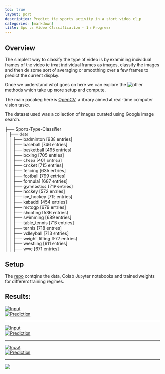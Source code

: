 ```yaml
---
toc: true
layout: post
description: Predict the sports activity in a short video clip
categories: [markdown]
title: Sports Video Classification - In Progress
---
```

## Overview
The simplest way to classify the type of video is by examining individual frames of the video ie treat individual frames as images, classify the images and then do some sort of averaging or smoothing over a few frames to predict the current display.

Once we understand what goes on here  we can explore the ![other](https://blog.coast.ai/five-video-classification-methods-implemented-in-keras-and-tensorflow-99cad29cc0b5) methods which take up more setup and compute.

The main pacakeg here is [OpenCV](https://opencv.org), a library aimed at real-time computer vision tasks.

The dataset used was a collection of images curated using Google image search.

├── Sports-Type-Classifier  
│   ├── data  
│   │   ├── badminton [938 entries]  
│   │   ├── baseball [746 entries]  
│   │   ├── basketball [495 entries]  
│   │   ├── boxing [705 entries]  
│   │   ├── chess [481 entries]  
│   │   ├── cricket [715 entries]  
│   │   ├── fencing [635 entries]  
│   │   ├── football [799 entries]  
│   │   ├── formula1 [687 entries]  
│   │   ├── gymnastics [719 entries]  
│   │   ├── hockey [572 entries]  
│   │   ├── ice_hockey [715 entries]  
│   │   ├── kabaddi [454 entries]  
│   │   ├── motogp [679 entries]  
│   │   ├── shooting [536 entries]  
│   │   ├── swimming [689 entries]  
│   │   ├── table_tennis [713 entries]  
│   │   ├── tennis [718 entries]  
│   │   ├── volleyball [713 entries]  
│   │   ├── weight_lifting [577 entries]   
│   │   ├── wrestling [611 entries]  
│   │   ├── wwe [671 entries]    

## Setup
The [repo](https://github.com/DexterDSilva/keras-video-classification) contqins the data, Colab Jupyter notebooks and trained weights for different training regimes.

## Results:

[![Input](http://img.youtube.com/vi/TZhSxFWh7wc/0.jpg)](http://www.youtube.com/watch?v=TZhSxFWh7wc "Input")  
[![Prediction](http://img.youtube.com/vi/i9O1bb89Z9c/0.jpg)](http://www.youtube.com/watch?v=i9O1bb89Z9c "Prediction")
              
---
[![Input](http://img.youtube.com/vi/HjaCPFLzzLI/0.jpg)](http://www.youtube.com/watch?v=HjaCPFLzzLI "Input")  
[![Prediction](http://img.youtube.com/vi/U03uXXqwbA8/0.jpg)](http://www.youtube.com/watch?v=U03uXXqwbA8 "Prediction")
        
---
[![Input](http://img.youtube.com/vi/QaEUxM0N0p8/0.jpg)](http://www.youtube.com/watch?v=QaEUxM0N0p8 "Input")  
[![Prediction](http://img.youtube.com/vi/G6YeY-KNuJM/0.jpg)](http://www.youtube.com/watch?v=G6YeY-KNuJM "Prediction")

---
![]({{"/"|relative_url}}/images/onpointai_logo.gif)
